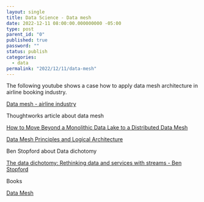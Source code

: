```yaml
---
layout: single
title: Data Science - Data mesh
date: 2022-12-11 08:00:00.000000000 -05:00
type: post
parent_id: "0"
published: true
password: ""
status: publish
categories:
  - data
permalink: "2022/12/11/data-mesh"
---
```


The following youtube shows a case how to apply data mesh architecture in airline booking industry.

[Data mesh - airline industry](https://www.youtube.com/watch?v=tylE4Ydg71k&list=PLe6FX2SlkJdTVSt4D3bBCOkVeXB0qGdEY&index=36)

Thoughtworks article about data mesh

[How to Move Beyond a Monolithic Data Lake to a Distributed Data Mesh](https://martinfowler.com/articles/data-monolith-to-mesh.html)

[Data Mesh Principles and Logical Architecture](https://martinfowler.com/articles/data-mesh-principles.html)

Ben Stopford about Data dichotomy

[The data dichotomy: Rethinking data and services with streams - Ben Stopford](https://www.youtube.com/watch?v=2Vo-aMOyqbw)

Books

[Data Mesh](https://www.oreilly.com/library/view/data-mesh/9781492092384/)
